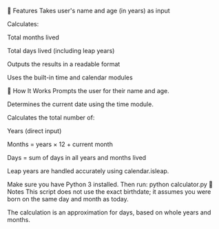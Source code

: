 📌 Features
Takes user's name and age (in years) as input

Calculates:

Total months lived

Total days lived (including leap years)

Outputs the results in a readable format

Uses the built-in time and calendar modules

📂 How It Works
Prompts the user for their name and age.

Determines the current date using the time module.

Calculates the total number of:

Years (direct input)

Months = years × 12 + current month

Days = sum of days in all years and months lived

Leap years are handled accurately using calendar.isleap.

Make sure you have Python 3 installed. Then run:
python calculator.py
🧠 Notes
This script does not use the exact birthdate; it assumes you were born on the same day and month as today.

The calculation is an approximation for days, based on whole years and months.
